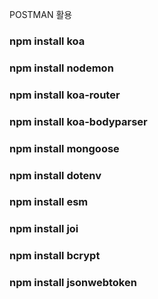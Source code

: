 POSTMAN 활용

### npm install koa
### npm install nodemon
### npm install koa-router
### npm install koa-bodyparser
### npm install mongoose
### npm install dotenv
### npm install esm
### npm install joi
### npm install bcrypt
### npm install jsonwebtoken